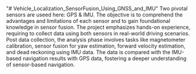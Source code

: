 "# Vehicle_Localization_SensorFusion_Using_GNSS_and_IMU" 
Two pivotal sensors are useed here: GPS & IMU. The objective is to comprehend the advantages and limitations of each sensor and to gain foundational knowledge in sensor fusion. The project emphasizes hands-on experience, requiring to collect data using both sensors in real-world driving scenarios. Post data collection, the analysis phase involves tasks like magnetometer calibration, sensor fusion for yaw estimation, forward velocity estimation, and dead reckoning using IMU data. The data is compared with the IMU-based navigation results with GPS data, fostering a deeper understanding of sensor-based navigation.
